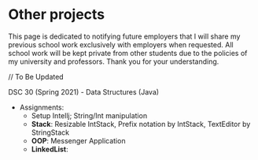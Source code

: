 # Other projects
This page is dedicated to notifying future employers that I will share my previous school work exclusively with employers when requested.
All school work will be kept private from other students due to the policies of my university and professors.
Thank you for your understanding.

// To Be Updated

DSC 30 (Spring 2021) - Data Structures (Java)
- Assignments:
  - Setup Intellj; String/Int manipulation
  - __Stack__: Resizable IntStack, Prefix notation by IntStack, TextEditor by StringStack
  - __OOP__: Messenger Application
  - __LinkedList__: 
